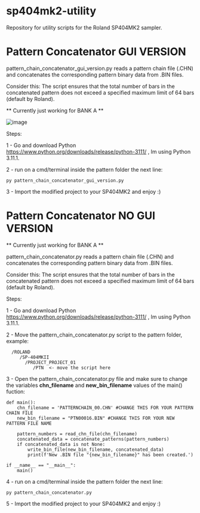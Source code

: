 # sp404mk2-utility
Repository for utility scripts for the Roland SP404MK2 sampler.

# Pattern Concatenator GUI VERSION

pattern_chain_concatenator_gui_version.py reads a pattern chain file (.CHN) and concatenates the corresponding pattern binary data from .BIN files.

Consider this:  The script ensures that the total number of bars in the concatenated pattern does not exceed a specified maximum limit of 64 bars (default by Roland).

** Currently just working for BANK A **

![image](https://github.com/JLopezZn/sp404mk2-utility/assets/42882196/f0f5f412-6b95-421c-94c7-6cd10fca2877)

Steps:

1 - Go and download Python https://www.python.org/downloads/release/python-3111/ , Im using Python 3.11.1.

2 - run on a cmd/terminal inside the pattern folder the next line:

````py pattern_chain_concatenator_gui_version.py````


3 - Import the modified project to your SP404MK2 and enjoy :)



# Pattern Concatenator NO GUI VERSION

** Currently just working for BANK A **

pattern_chain_concatenator.py reads a pattern chain file (.CHN) and concatenates the corresponding pattern binary data from .BIN files.

Consider this:  The script ensures that the total number of bars in the concatenated pattern does not exceed a specified maximum limit of 64 bars (default by Roland).

Steps:

1 - Go and download Python https://www.python.org/downloads/release/python-3111/ , Im using Python 3.11.1.

2 - Move the pattern_chain_concatenator.py script to the pattern folder, example:
````
  /ROLAND
     /SP-404MKII
       /PROJECT_PROJECT_01
          /PTN  <- move the script here
````

3 - Open the pattern_chain_concatenator.py file and make sure to change the variables **chn_filename** and **new_bin_filename** values of the main() fuction:
````
def main():
    chn_filename = 'PATTERNCHAIN_00.CHN' #CHANGE THIS FOR YOUR PATTERN CHAIN FILE
    new_bin_filename = "PTN00016.BIN" #CHANGE THIS FOR YOUR NEW PATTERN FILE NAME
    
    pattern_numbers = read_chn_file(chn_filename)
    concatenated_data = concatenate_patterns(pattern_numbers)
    if concatenated_data is not None:
        write_bin_file(new_bin_filename, concatenated_data)
        print(f'New .BIN file "{new_bin_filename}" has been created.')

if __name__ == "__main__":
    main()

````
4 - run on a cmd/terminal inside the pattern folder the next line:

````py pattern_chain_concatenator.py````


5 - Import the modified project to your SP404MK2 and enjoy :)

